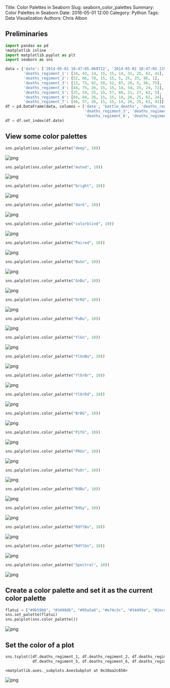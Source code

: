 Title: Color Palettes in Seaborn
Slug: seaborn_color_palettes
Summary: Color Palettes in Seaborn
Date: 2016-05-01 12:00
Category: Python
Tags: Data Visualization
Authors: Chris Albon



## Preliminaries


```python
import pandas as pd
%matplotlib inline
import matplotlib.pyplot as plt
import seaborn as sns
```


```python
data = {'date': ['2014-05-01 18:47:05.069722', '2014-05-01 18:47:05.119994', '2014-05-02 18:47:05.178768', '2014-05-02 18:47:05.230071', '2014-05-02 18:47:05.230071', '2014-05-02 18:47:05.280592', '2014-05-03 18:47:05.332662', '2014-05-03 18:47:05.385109', '2014-05-04 18:47:05.436523', '2014-05-04 18:47:05.486877'], 
        'deaths_regiment_1': [34, 43, 14, 15, 15, 14, 31, 25, 62, 41],
        'deaths_regiment_2': [52, 66, 78, 15, 15, 5, 25, 25, 86, 1],
        'deaths_regiment_3': [13, 73, 82, 58, 52, 87, 26, 5, 56, 75],
        'deaths_regiment_4': [44, 75, 26, 15, 15, 14, 54, 25, 24, 72],
        'deaths_regiment_5': [25, 24, 25, 15, 57, 68, 21, 27, 62, 5],
        'deaths_regiment_6': [84, 84, 26, 15, 15, 14, 26, 25, 62, 24],
        'deaths_regiment_7': [46, 57, 26, 15, 15, 14, 26, 25, 62, 41]}
df = pd.DataFrame(data, columns = ['date', 'battle_deaths', 'deaths_regiment_1', 'deaths_regiment_2',
                                   'deaths_regiment_3', 'deaths_regiment_4', 'deaths_regiment_5',
                                   'deaths_regiment_6', 'deaths_regiment_7'])
df = df.set_index(df.date)
```

## View some color palettes


```python
sns.palplot(sns.color_palette("deep", 10))
```


![png]({filename}/images/seaborn_color_palettes/output_5_0.png)



```python
sns.palplot(sns.color_palette("muted", 10))
```


![png]({filename}/images/seaborn_color_palettes/output_6_0.png)



```python
sns.palplot(sns.color_palette("bright", 10))
```


![png]({filename}/images/seaborn_color_palettes/output_7_0.png)



```python
sns.palplot(sns.color_palette("dark", 10))
```


![png]({filename}/images/seaborn_color_palettes/output_8_0.png)



```python
sns.palplot(sns.color_palette("colorblind", 10))
```


![png]({filename}/images/seaborn_color_palettes/output_9_0.png)



```python
sns.palplot(sns.color_palette("Paired", 10))
```


![png]({filename}/images/seaborn_color_palettes/output_10_0.png)



```python
sns.palplot(sns.color_palette("BuGn", 10))
```


![png]({filename}/images/seaborn_color_palettes/output_11_0.png)



```python
sns.palplot(sns.color_palette("GnBu", 10))
```


![png]({filename}/images/seaborn_color_palettes/output_12_0.png)



```python
sns.palplot(sns.color_palette("OrRd", 10))
```


![png]({filename}/images/seaborn_color_palettes/output_13_0.png)



```python
sns.palplot(sns.color_palette("PuBu", 10))
```


![png]({filename}/images/seaborn_color_palettes/output_14_0.png)



```python
sns.palplot(sns.color_palette("YlGn", 10))
```


![png]({filename}/images/seaborn_color_palettes/output_15_0.png)



```python
sns.palplot(sns.color_palette("YlGnBu", 10))
```


![png]({filename}/images/seaborn_color_palettes/output_16_0.png)



```python
sns.palplot(sns.color_palette("YlOrBr", 10))
```


![png]({filename}/images/seaborn_color_palettes/output_17_0.png)



```python
sns.palplot(sns.color_palette("YlOrRd", 10))
```


![png]({filename}/images/seaborn_color_palettes/output_18_0.png)



```python
sns.palplot(sns.color_palette("BrBG", 10))
```


![png]({filename}/images/seaborn_color_palettes/output_19_0.png)



```python
sns.palplot(sns.color_palette("PiYG", 10))
```


![png]({filename}/images/seaborn_color_palettes/output_20_0.png)



```python
sns.palplot(sns.color_palette("PRGn", 10))
```


![png]({filename}/images/seaborn_color_palettes/output_21_0.png)



```python
sns.palplot(sns.color_palette("PuOr", 10))
```


![png]({filename}/images/seaborn_color_palettes/output_22_0.png)



```python
sns.palplot(sns.color_palette("RdBu", 10))
```


![png]({filename}/images/seaborn_color_palettes/output_23_0.png)



```python
sns.palplot(sns.color_palette("RdGy", 10))
```


![png]({filename}/images/seaborn_color_palettes/output_24_0.png)



```python
sns.palplot(sns.color_palette("RdYlBu", 10))
```


![png]({filename}/images/seaborn_color_palettes/output_25_0.png)



```python
sns.palplot(sns.color_palette("RdYlGn", 10))
```


![png]({filename}/images/seaborn_color_palettes/output_26_0.png)



```python
sns.palplot(sns.color_palette("Spectral", 10))
```


![png]({filename}/images/seaborn_color_palettes/output_27_0.png)


## Create a color palette and set it as the current color palette


```python
flatui = ["#9b59b6", "#3498db", "#95a5a6", "#e74c3c", "#34495e", "#2ecc71"]
sns.set_palette(flatui)
sns.palplot(sns.color_palette())
```


![png]({filename}/images/seaborn_color_palettes/output_29_0.png)


## Set the color of a plot


```python
sns.tsplot([df.deaths_regiment_1, df.deaths_regiment_2, df.deaths_regiment_3, df.deaths_regiment_4,
            df.deaths_regiment_5, df.deaths_regiment_6, df.deaths_regiment_7], color="#34495e")
```




    <matplotlib.axes._subplots.AxesSubplot at 0x10aa2c650>




![png]({filename}/images/seaborn_color_palettes/output_31_1.png)


